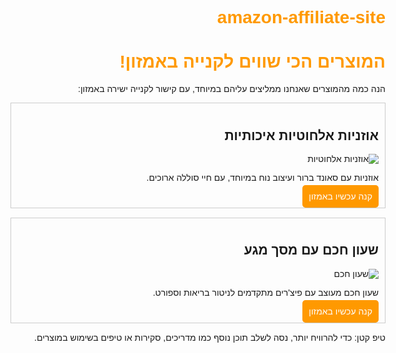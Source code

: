 # amazon-affiliate-site
<!DOCTYPE html>
<html lang="he">
<head>
  <meta charset="UTF-8" />
  <title>המוצרים הכי שווים לקנייה באמזון!</title>
  <style>
    body { font-family: Arial, sans-serif; max-width: 600px; margin: auto; direction: rtl; }
    h1 { color: #FF9900; }
    .product { border: 1px solid #ccc; padding: 10px; margin-bottom: 15px; }
    .product img { max-width: 100%; height: auto; }
    .buy-button { background-color: #FF9900; color: white; padding: 10px; text-decoration: none; border-radius: 5px; }
  </style>
</head>
<body>
  <h1>המוצרים הכי שווים לקנייה באמזון!</h1>
  <p>הנה כמה מהמוצרים שאנחנו ממליצים עליהם במיוחד, עם קישור לקנייה ישירה באמזון:</p>

  <div class="product">
    <h2>אוזניות אלחוטיות איכותיות</h2>
    <img src="https://images-na.ssl-images-amazon.com/images/I/71U5L2A-DPL._AC_SL1500_.jpg" alt="אוזניות אלחוטיות" />
    <p>אוזניות עם סאונד ברור ועיצוב נוח במיוחד, עם חיי סוללה ארוכים.</p>
    <a class="buy-button" href="https://www.amazon.com/dp/B08N5WRWNW?tag=YOUR_AFFILIATE_ID" target="_blank">קנה עכשיו באמזון</a>
  </div>

  <div class="product">
    <h2>שעון חכם עם מסך מגע</h2>
    <img src="https://images-na.ssl-images-amazon.com/images/I/71O3Jx7HCwL._AC_SL1500_.jpg" alt="שעון חכם" />
    <p>שעון חכם מעוצב עם פיצ'רים מתקדמים לניטור בריאות וספורט.</p>
    <a class="buy-button" href="https://www.amazon.com/dp/B07XJ8C8F5?tag=YOUR_AFFILIATE_ID" target="_blank">קנה עכשיו באמזון</a>
  </div>

  <p>טיפ קטן: כדי להרוויח יותר, נסה לשלב תוכן נוסף כמו מדריכים, סקירות או טיפים בשימוש במוצרים.</p>
</body>
</html>
